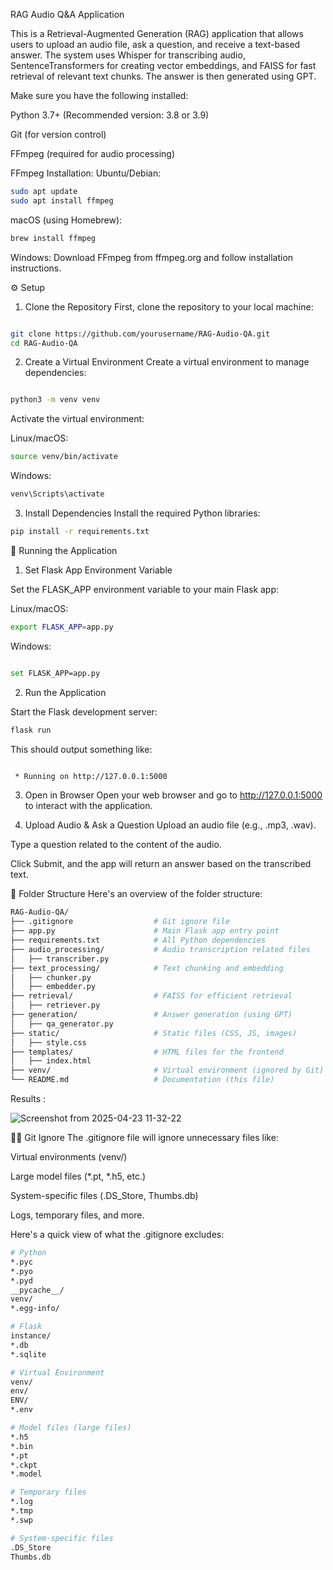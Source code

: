 RAG Audio Q&A Application

This is a Retrieval-Augmented Generation (RAG) application that allows users to upload an audio file, ask a question, and receive a text-based answer. The system uses Whisper for transcribing audio, SentenceTransformers for creating vector embeddings, and FAISS for fast retrieval of relevant text chunks. The answer is then generated using GPT.

Make sure you have the following installed:

Python 3.7+ (Recommended version: 3.8 or 3.9)

Git (for version control)

FFmpeg (required for audio processing)

FFmpeg Installation:
Ubuntu/Debian:

```bash
sudo apt update
sudo apt install ffmpeg
```


macOS (using Homebrew):

```bash
brew install ffmpeg
```
Windows: Download FFmpeg from ffmpeg.org and follow installation instructions.

⚙️ Setup
1. Clone the Repository
First, clone the repository to your local machine:

```bash

git clone https://github.com/yourusername/RAG-Audio-QA.git
cd RAG-Audio-QA
```


2. Create a Virtual Environment
Create a virtual environment to manage dependencies:

```bash

python3 -m venv venv
```

Activate the virtual environment:

Linux/macOS:

```bash
source venv/bin/activate
```

Windows:

```bash
venv\Scripts\activate
```

3. Install Dependencies
Install the required Python libraries:

```bash
pip install -r requirements.txt
```

🚀 Running the Application
1. Set Flask App Environment Variable

Set the FLASK_APP environment variable to your main Flask app:

Linux/macOS:

```bash
export FLASK_APP=app.py
```

Windows:

```bash

set FLASK_APP=app.py
```

2. Run the Application

Start the Flask development server:

```bash
flask run
```

This should output something like:

```bash

 * Running on http://127.0.0.1:5000
 ```

 3. Open in Browser
Open your web browser and go to http://127.0.0.1:5000 to interact with the application.

4. Upload Audio & Ask a Question
Upload an audio file (e.g., .mp3, .wav).

Type a question related to the content of the audio.

Click Submit, and the app will return an answer based on the transcribed text.

📂 Folder Structure
Here's an overview of the folder structure:

```bash
RAG-Audio-QA/
├── .gitignore                  # Git ignore file
├── app.py                      # Main Flask app entry point
├── requirements.txt            # All Python dependencies
├── audio_processing/           # Audio transcription related files
│   ├── transcriber.py
├── text_processing/            # Text chunking and embedding
│   ├── chunker.py
│   ├── embedder.py
├── retrieval/                  # FAISS for efficient retrieval
│   ├── retriever.py
├── generation/                 # Answer generation (using GPT)
│   ├── qa_generator.py
├── static/                     # Static files (CSS, JS, images)
│   ├── style.css
├── templates/                  # HTML files for the frontend
│   ├── index.html
├── venv/                       # Virtual environment (ignored by Git)
└── README.md                   # Documentation (this file)
```
Results : 

![Screenshot from 2025-04-23 11-32-22](https://github.com/user-attachments/assets/fa25b0b3-f88d-41dc-8444-fdc157aa58d3)

🧑‍💻 Git Ignore
The .gitignore file will ignore unnecessary files like:

Virtual environments (venv/)

Large model files (*.pt, *.h5, etc.)

System-specific files (.DS_Store, Thumbs.db)

Logs, temporary files, and more.

Here's a quick view of what the .gitignore excludes:


```bash
# Python
*.pyc
*.pyo
*.pyd
__pycache__/
venv/
*.egg-info/

# Flask
instance/
*.db
*.sqlite

# Virtual Environment
venv/
env/
ENV/
*.env

# Model files (large files)
*.h5
*.bin
*.pt
*.ckpt
*.model

# Temporary files
*.log
*.tmp
*.swp

# System-specific files
.DS_Store
Thumbs.db
```
